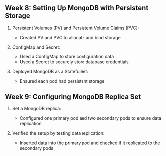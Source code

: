 ## Week 8: Setting Up MongoDB with Persistent Storage

1. Persistent Volumes (PV) and Persistent Volume Claims (PVC):
   - Created PV and PVC to allocate and bind storage

2. ConfigMap and Secret:
   - Used a ConfigMap to store configuration data
   - Used a Secret to securely store database credentials

3. Deployed MongoDB as a StatefulSet:
   - Ensured each pod had persistent storage

## Week 9: Configuring MongoDB Replica Set

1. Set a MongoDB replica:
   - Configured one primary pod and two secondary pods to ensure data replication

2. Verified the setup by testing data replication:
   - Inserted data into the primary pod and checked if it replicated to the secondary pods

